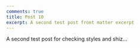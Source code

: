 ```yaml
---
comments: true
title: Post 10
excerpt: A second test post front matter excerpt
---
```


A second test post for checking styles and shiz...